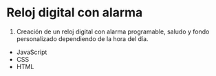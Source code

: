 # Reloj digital con alarma

1. Creación de un reloj digital con alarma programable, saludo y fondo personalizado dependiendo de la hora del día.

- JavaScript
- CSS
- HTML
